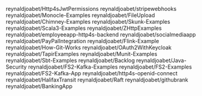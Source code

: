 reynaldjoabet/Http4sJwtPermissions
reynaldjoabet/stripewebhooks
reynaldjoabet/Monocle-Examples
reynaldjoabet/FileUpload
reynaldjoabet/Chimney-Examples
reynaldjoabet/Skunk-Examples
reynaldjoabet/Scala3-Examples
reynaldjoabet/ZHttpExamples
reynaldjoabet/employeeapp-http4s-backend
reynaldjoabet/socialmediaapp
reynaldjoabet/PayPalIntegration
reynaldjoabet/Flink-Example
reynaldjoabet/How-Git-Works
reynaldjoabet/OAuth2WithKeycloak
reynaldjoabet/TapirExamples
reynaldjoabet/Munit-Examples
reynaldjoabet/Sbt-Examples
reynaldjoabet/Backlog
reynaldjoabet/Java-Security
reynaldjoabet/FS2-Kafka-Examples
reynaldjoabet/FS2-Examples
reynaldjoabet/FS2-Kafka-App
reynaldjoabet/http4s-openid-connect
reynaldjoabet/HalifaxTransit
reynaldjoabet/Raft
reynaldjoabet/githubrank
reynaldjoabet/BankingApp
